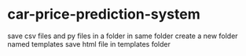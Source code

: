 # car-price-prediction-system
save csv files and py files in a folder 
in same folder create a new folder named templates
save html file in templates folder
